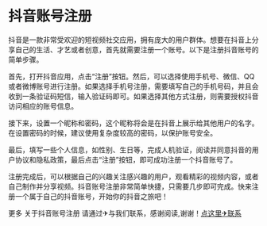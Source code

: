 # 抖音账号注册

抖音是一款非常受欢迎的短视频社交应用，拥有庞大的用户群体。想要在抖音上分享自己的生活、才艺或者创意，首先就需要注册一个账号。以下是注册抖音账号的简单步骤。

首先，打开抖音应用，点击“注册”按钮。然后，可以选择使用手机号、微信、QQ或者微博账号进行注册。如果选择手机号注册，需要填写自己的手机号码，并且会收到一条验证码短信，输入验证码即可。如果选择其他方式注册，则需要授权抖音访问相应的账号信息。

接下来，设置一个昵称和密码，这个昵称将会是在抖音上展示给其他用户的名字。在设置密码的时候，建议使用复杂度较高的密码，以保护账号安全。

最后，填写一些个人信息，如性别、生日等，完成人机验证，阅读并同意抖音的用户协议和隐私政策，最后点击“注册”按钮，即可成功注册一个抖音账号了。

注册完成后，可以根据自己的兴趣关注感兴趣的用户，观看精彩的视频内容，或者自己制作并分享视频。抖音账号注册非常简单快捷，只需要几步即可完成。快来注册一个属于自己的抖音账号，开始你的抖音之旅吧！

更多 关于抖音账号注册 请通过✈与我们联系，感谢阅读,谢谢！[点这里✈联系](https://111.k02.cc)